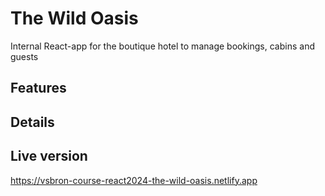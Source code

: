 # The Wild Oasis

Internal React-app for the boutique hotel to manage bookings, cabins and guests

## Features

## Details

## Live version

https://vsbron-course-react2024-the-wild-oasis.netlify.app
